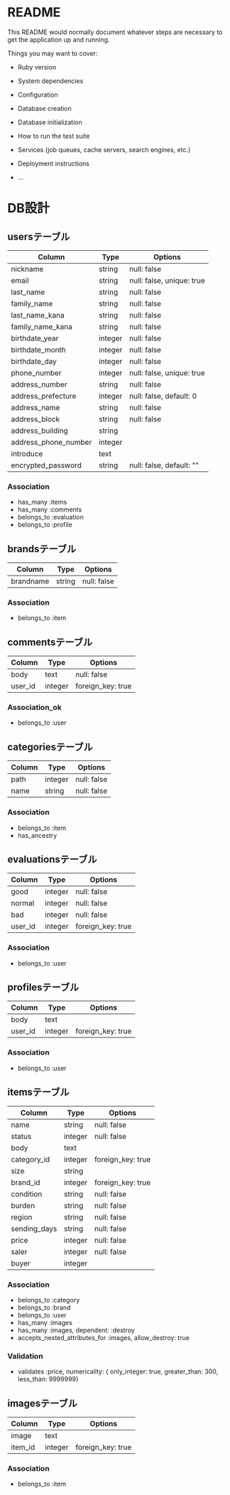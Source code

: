 # README

This README would normally document whatever steps are necessary to get the
application up and running.

Things you may want to cover:

* Ruby version

* System dependencies

* Configuration

* Database creation

* Database initialization

* How to run the test suite

* Services (job queues, cache servers, search engines, etc.)

* Deployment instructions

* ...

# DB設計
## usersテーブル
|Column|Type|Options|
|------|----|-------|
|nickname|string|null: false|
|email|string|null: false, unique: true|
|last_name|string|null: false|
|family_name|string|null: false|
|last_name_kana|string|null: false|
|family_name_kana|string|null: false|
|birthdate_year|integer|null: false|
|birthdate_month|integer|null: false|
|birthdate_day|integer|null: false|
|phone_number|integer|null: false, unique: true|
|address_number|string|null: false|
|address_prefecture|integer|null: false, default: 0|
|address_name|string|null: false|
|address_block|string|null: false|
|address_building|string||
|address_phone_number|integer||
|introduce|text||
|encrypted_password|string|null: false, default: ""|

### Association
- has_many :items
- has_many :comments
- belongs_to :evaluation
- belongs_to :profile


## brandsテーブル
|Column|Type|Options|
|------|----|-------|
|brandname|string|null: false|

### Association
- belongs_to :item


## commentsテーブル
|Column|Type|Options|
|------|----|-------|
|body|text|null: false|
|user_id|integer|foreign_key: true|

### Association_ok
- belongs_to :user


## categoriesテーブル
|Column|Type|Options|
|------|----|-------|
|path|integer|null: false|
|name|string|null: false|

### Association
- belongs_to :item
- has_ancestry


## evaluationsテーブル
|Column|Type|Options|
|------|----|-------|
|good|integer|null: false|
|normal|integer|null: false|
|bad|integer|null: false|
|user_id|integer|foreign_key: true|

### Association
- belongs_to :user


## profilesテーブル
|Column|Type|Options|
|------|----|-------|
|body|text||
|user_id|integer|foreign_key: true|

### Association
- belongs_to :user


## itemsテーブル
|Column|Type|Options|
|------|----|-------|
|name|string|null: false|
|status|integer|null: false|
|body|text||
|category_id|integer|foreign_key: true|
|size|string||
|brand_id|integer|foreign_key: true|
|condition|string|null: false|
|burden|string|null: false|
|region|string|null: false|
|sending_days|string|null: false|
|price|integer|null: false|
|saler|integer|null: false|
|buyer|integer||

### Association
- belongs_to :category
- belongs_to :brand
- belongs_to :user
- has_many :images
- has_many :images, dependent: :destroy
- accepts_nested_attributes_for :images, allow_destroy: true

### Validation
- validates :price, numericality: { only_integer: true, greater_than: 300, less_than: 9999999}


## imagesテーブル
|Column|Type|Options|
|------|----|-------|
|image|text||
|item_id|integer|foreign_key: true|

### Association
- belongs_to :item